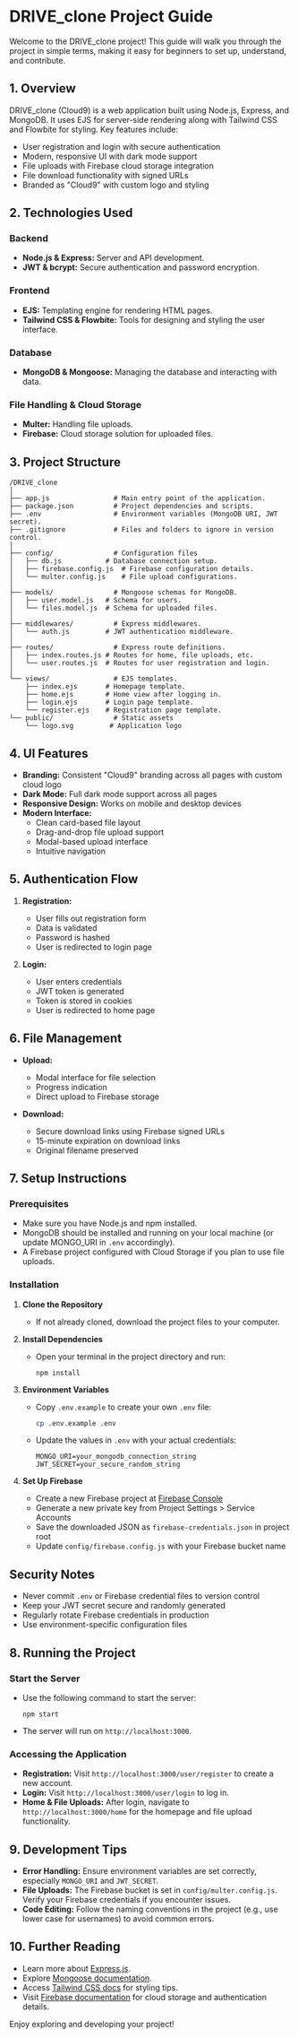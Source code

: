 # DRIVE_clone Project Guide

Welcome to the DRIVE_clone project! This guide will walk you through the project in simple terms, making it easy for beginners to set up, understand, and contribute.

## 1. Overview
DRIVE_clone (Cloud9) is a web application built using Node.js, Express, and MongoDB. It uses EJS for server-side rendering along with Tailwind CSS and Flowbite for styling. Key features include:
- User registration and login with secure authentication
- Modern, responsive UI with dark mode support
- File uploads with Firebase cloud storage integration
- File download functionality with signed URLs
- Branded as "Cloud9" with custom logo and styling

## 2. Technologies Used

### Backend
- **Node.js & Express:** Server and API development.
- **JWT & bcrypt:** Secure authentication and password encryption.

### Frontend
- **EJS:** Templating engine for rendering HTML pages.
- **Tailwind CSS & Flowbite:** Tools for designing and styling the user interface.

### Database
- **MongoDB & Mongoose:** Managing the database and interacting with data.

### File Handling & Cloud Storage
- **Multer:** Handling file uploads.
- **Firebase:** Cloud storage solution for uploaded files.


## 3. Project Structure
```
/DRIVE_clone
│
├── app.js                # Main entry point of the application.
├── package.json          # Project dependencies and scripts.
├── .env                  # Environment variables (MongoDB URI, JWT secret).
├── .gitignore            # Files and folders to ignore in version control.
│
├── config/               # Configuration files
│   ├── db.js           # Database connection setup.
│   ├── firebase.config.js  # Firebase configuration details.
│   └── multer.config.js    # File upload configurations.
│
├── models/               # Mongoose schemas for MongoDB.
│   ├── user.model.js   # Schema for users.
│   └── files.model.js  # Schema for uploaded files.
│
├── middlewares/          # Express middlewares.
│   └── auth.js         # JWT authentication middleware.
│
├── routes/               # Express route definitions.
│   ├── index.routes.js # Routes for home, file uploads, etc.
│   └── user.routes.js  # Routes for user registration and login.
│
└── views/                # EJS templates.
    ├── index.ejs       # Homepage template.
    ├── home.ejs        # Home view after logging in.
    ├── login.ejs       # Login page template.
    └── register.ejs    # Registration page template.
└── public/               # Static assets
    └── logo.svg         # Application logo
```

## 4. UI Features
- **Branding:** Consistent "Cloud9" branding across all pages with custom cloud logo
- **Dark Mode:** Full dark mode support across all pages
- **Responsive Design:** Works on mobile and desktop devices
- **Modern Interface:** 
  - Clean card-based file layout
  - Drag-and-drop file upload support
  - Modal-based upload interface
  - Intuitive navigation

## 5. Authentication Flow
1. **Registration:**
   - User fills out registration form
   - Data is validated
   - Password is hashed
   - User is redirected to login page
   
2. **Login:**
   - User enters credentials
   - JWT token is generated
   - Token is stored in cookies
   - User is redirected to home page

## 6. File Management
- **Upload:**
  - Modal interface for file selection
  - Progress indication
  - Direct upload to Firebase storage
  
- **Download:**
  - Secure download links using Firebase signed URLs
  - 15-minute expiration on download links
  - Original filename preserved

## 7. Setup Instructions

### Prerequisites
- Make sure you have Node.js and npm installed.
- MongoDB should be installed and running on your local machine (or update MONGO_URI in `.env` accordingly).
- A Firebase project configured with Cloud Storage if you plan to use file uploads.

### Installation
1. **Clone the Repository**
   - If not already cloned, download the project files to your computer.

2. **Install Dependencies**
   - Open your terminal in the project directory and run:
     ```
     npm install
     ```

3. **Environment Variables**
   - Copy `.env.example` to create your own `.env` file:
     ```bash
     cp .env.example .env
     ```
   - Update the values in `.env` with your actual credentials:
     ```
     MONGO_URI=your_mongodb_connection_string
     JWT_SECRET=your_secure_random_string
     ```

4. **Set Up Firebase**
   - Create a new Firebase project at [Firebase Console](https://console.firebase.google.com)
   - Generate a new private key from Project Settings > Service Accounts
   - Save the downloaded JSON as `firebase-credentials.json` in project root
   - Update `config/firebase.config.js` with your Firebase bucket name

## Security Notes
- Never commit `.env` or Firebase credential files to version control
- Keep your JWT secret secure and randomly generated
- Regularly rotate Firebase credentials in production
- Use environment-specific configuration files

## 8. Running the Project

### Start the Server
- Use the following command to start the server:
  ```
  npm start
  ```
- The server will run on `http://localhost:3000`.

### Accessing the Application
- **Registration:** Visit `http://localhost:3000/user/register` to create a new account.
- **Login:** Visit `http://localhost:3000/user/login` to log in.
- **Home & File Uploads:** After login, navigate to `http://localhost:3000/home` for the homepage and file upload functionality.

## 9. Development Tips
- **Error Handling:** Ensure environment variables are set correctly, especially `MONGO_URI` and `JWT_SECRET`.
- **File Uploads:** The Firebase bucket is set in `config/multer.config.js`. Verify your Firebase credentials if you encounter issues.
- **Code Editing:** Follow the naming conventions in the project (e.g., use lower case for usernames) to avoid common errors.

## 10. Further Reading
- Learn more about [Express.js](https://expressjs.com/).
- Explore [Mongoose documentation](https://mongoosejs.com/).
- Access [Tailwind CSS docs](https://tailwindcss.com/docs) for styling tips.
- Visit [Firebase documentation](https://firebase.google.com/docs) for cloud storage and authentication details.

Enjoy exploring and developing your project!
